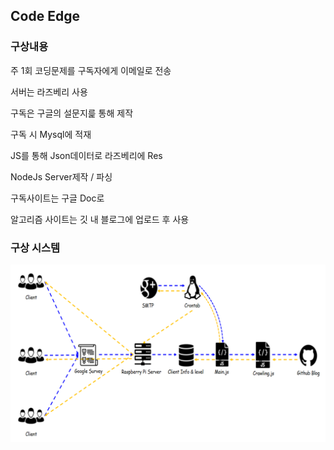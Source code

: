 ## Code Edge

### 구상내용

주 1회 코딩문제를 구독자에게 이메일로 전송

서버는 라즈베리 사용

구독은 구글의 설문지릁 통해 제작

구독 시 Mysql에 적재

JS를 통해 Json데이터로 라즈베리에 Res

 NodeJs Server제작 / 파싱

 구독사이트는 구글 Doc로

알고리즘 사이트는 깃 내 블로그에 업로드 후 사용

### 구상 시스템
![alt](/System_Structure.png)